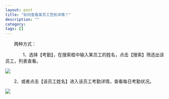 ```yaml
---
layout: post
title: "如何查看某员工签到详情？"
description: ""
category: 
tags: []
---
```

&#160; &#160; &#160; &#160;两种方式：

&#160; &#160; &#160; &#160;&#160; &#160; &#160; &#160;1、选择【考勤】，在搜索框中输入某员工的姓名，点击【搜索】筛选出该员工，列表查看。

![](../../../oahelps_img/kaoqin_2.png)

&#160; &#160; &#160; &#160;2、或者点击【该员工姓名】进入该员工考勤详情，查看每日考勤状况。

![](../../../oahelps_img/kaoqin_3.png)
